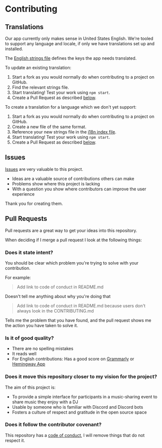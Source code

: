 <!-- Adapted from https://github.com/PurpleBooth/a-good-readme-template/blob/main/CONTRIBUTING.md -->

# Contributing

## Translations

Our app currently only makes sense in United States English. We're
tooled to support any language and locale, if only we have translations
set up and installed.

The [English strings file](/src/locales/en-US.json) defines the keys
the app needs translated.

To update an existing translation:

1. Start a fork as you would normally do when contributing to a project
   on GitHub.
2. Find the relevant strings file.
3. Start translating! Test your work using `npm start`.
4. Create a Pull Request as described [below](#pull-requests).

To create a translation for a language which we don't yet support:

1. Start a fork as you would normally do when contributing to a project
   on GitHub.
2. Create a new file of the same format.
3. Reference your new strings file in the [i18n index file](/src/i18n.ts).
4. Start translating! Test your work using `npm start`.
5. Create a Pull Request as described [below](#pull-requests).

## Issues

[Issues](https://github.com/AverageHelper/Gamgee/issues/new/choose) are very valuable to this project.

- Ideas are a valuable source of contributions others can make
- Problems show where this project is lacking
- With a question you show where contributors can improve the user
  experience

Thank you for creating them.

## Pull Requests

Pull requests are a great way to get your ideas into this repository.

When deciding if I merge a pull request I look at the following
things:

### Does it state intent?

You should be clear which problem you're trying to solve with your
contribution.

For example:

> Add link to code of conduct in README.md

Doesn't tell me anything about why you're doing that

> Add link to code of conduct in README.md because users don't always
> look in the CONTRIBUTING.md

Tells me the problem that you have found, and the pull request shows me
the action you have taken to solve it.

### Is it of good quality?

- There are no spelling mistakes
- It reads well
- For English contributions: Has a good score on
  [Grammarly](https://www.grammarly.com) or [Hemingway
  App](https://hemingwayapp.com)

### Does it move this repository closer to my vision for the project?

The aim of this project is:

- To provide a simple interface for participants in a music-sharing event to share music they enjoy with a DJ
- Usable by someone who is familiar with Discord and Discord bots
- Fosters a culture of respect and gratitude in the open source space

### Does it follow the contributor covenant?

This repository has a [code of conduct](/CODE_OF_CONDUCT.md), I will
remove things that do not respect it.
